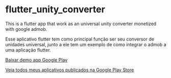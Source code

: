 # flutter_unity_converter
This is a flutter app that work as an universal unity converter monetized with google admob.



Esse aplicativo flutter tem como principal função ser seu conversor de unidades universal, junto a ele tem um exemplo de como integrar o admob a uma aplicação flutter.

[Baixar demo app Google Play](https://play.google.com/store/apps/details?id=com.fastutilities.univ_converter)

[Veja todos meus aplicativos publicados na Google Play Store](https://play.google.com/store/search?q=dirceufelipeflorence&c=apps)
